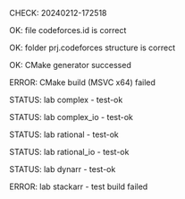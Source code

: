 CHECK: 20240212-172518
OK: file codeforces.id is correct
OK: folder prj.codeforces structure is correct
OK: CMake generator successed
ERROR: CMake build (MSVC x64) failed
STATUS: lab complex - test-ok
STATUS: lab complex_io - test-ok
STATUS: lab rational - test-ok
STATUS: lab rational_io - test-ok
STATUS: lab dynarr - test-ok
ERROR: lab stackarr - test build failed
